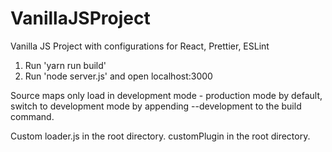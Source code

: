 # VanillaJSProject
Vanilla JS Project with configurations for React, Prettier, ESLint

1) Run 'yarn run build'
2) Run 'node server.js' and open localhost:3000

Source maps only load in development mode - production mode by default, switch to development mode by appending --development to the build command.

Custom loader.js in the root directory.
customPlugin in the root directory.
